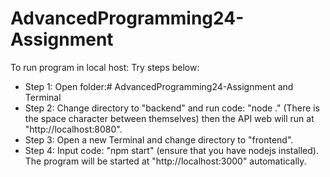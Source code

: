 # AdvancedProgramming24-Assignment
To run program in local host: Try steps below:
+ Step 1: Open folder:# AdvancedProgramming24-Assignment and Terminal
+ Step 2: Change directory to "backend" and run code: "node ." (There is the space character between themselves) then the API web will run at "http://localhost:8080".
+ Step 3: Open a new Terminal and change directory to "frontend".
+ Step 4: Input code: "npm start" (ensure that you have nodejs installed). The program will be started at "http://localhost:3000" automatically.
